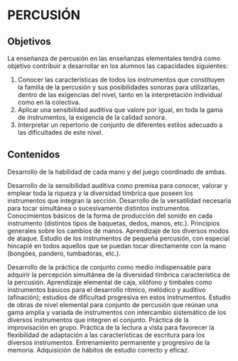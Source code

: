 # **PERCUSIÓN** 

## **Objetivos** 

La enseñanza de percusión en las enseñanzas elementales tendrá como objetivo contribuir a desarrollar en los alumnos las capacidades siguientes: 

1) Conocer las características de todos los instrumentos que constituyen la familia de la percusión y sus posibilidades sonoras para utilizarlas, dentro de las exigencias del nivel, tanto en la interpretación individual como en la colectiva.   
2) Aplicar una sensibilidad auditiva que valore por igual, en toda la gama de instrumentos, la exigencia de la calidad sonora.   
3) Interpretar un repertorio de conjunto de diferentes estilos adecuado a las dificultades de este nivel. 

## **Contenidos** 

Desarrollo de la habilidad de cada mano y del juego coordinado de ambas. 

Desarrollo de la sensibilidad auditiva como premisa para conocer, valorar y emplear toda la riqueza y la diversidad tímbrica que poseen los instrumentos que integran la sección. Desarrollo de la versatilidad necesaria para tocar simultánea o sucesivamente distintos instrumentos. Conocimientos básicos de la forma de producción del sonido en cada instrumento (distintos tipos de baquetas, dedos, manos, etc.). Principios generales sobre los cambios de manos. Aprendizaje de los diversos modos de ataque. Estudio de los instrumentos de pequeña percusión, con especial hincapié en todos aquellos que se puedan tocar directamente con la mano (bongóes, pandero, tumbadoras, etc.). 

Desarrollo de la práctica de conjunto como medio indispensable para adquirir la percepción simultánea de la diversidad tímbrica característica de la percusión. Aprendizaje elemental de caja, xilófono y timbales como instrumentos básicos para el desarrollo rítmico, melódico y auditivo (afinación); estudios de dificultad progresiva en estos instrumentos. Estudio de obras de nivel elemental para conjunto de percusión que reúnan una gama amplia y variada de instrumentos con intercambio sistemático de los diversos instrumentos que integren el conjunto. Práctica de la improvisación en grupo. Práctica de la lectura a vista para favorecer la flexibilidad de adaptación a las características de escritura para los diversos instrumentos. Entrenamiento permanente y progresivo de la memoria. Adquisición de hábitos de estudio correcto y eficaz. 